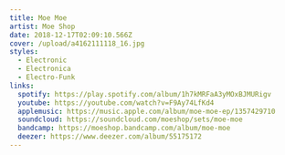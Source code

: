```yaml
---
title: Moe Moe
artist: Moe Shop
date: 2018-12-17T02:09:10.566Z
cover: /upload/a4162111118_16.jpg
styles:
  - Electronic
  - Electronica
  - Electro-Funk
links:
  spotify: https://play.spotify.com/album/1h7kMRFaA3yMOxBJMURigv
  youtube: https://youtube.com/watch?v=F9Ay74LfKd4
  applemusic: https://music.apple.com/album/moe-moe-ep/1357429710
  soundcloud: https://soundcloud.com/moeshop/sets/moe-moe
  bandcamp: https://moeshop.bandcamp.com/album/moe-moe
  deezer: https://www.deezer.com/album/55175172
---
```

